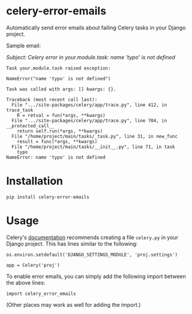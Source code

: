 # celery-error-emails

Automatically send error emails about failing Celery tasks in your Django
project.

Sample email:

*Subject: Celery error in your.module.task: name 'typo' is not defined*

```
Task your.module.task raised exception:

NameError("name 'typo' is not defined")

Task was called with args: [] kwargs: {}.

Traceback (most recent call last):
  File ".../site-packages/celery/app/trace.py", line 412, in trace_task
    R = retval = fun(*args, **kwargs)
  File ".../site-packages/celery/app/trace.py", line 704, in __protected_call__
    return self.run(*args, **kwargs)
  File "/home/project/main/tasks/_task.py", line 31, in new_func
    result = func(*args, **kwargs)
  File "/home/project/main/tasks/__init__.py", line 71, in task
    typo
NameError: name 'typo' is not defined
```

# Installation

```
pip install celery-error-emails
```

# Usage

Celery's [documentation](https://docs.celeryq.dev/en/v5.2.6/django/first-steps-with-django.html)
recommends creating a file `celery.py` in your Django project. This has lines
similar to the following:

```
os.environ.setdefault('DJANGO_SETTINGS_MODULE', 'proj.settings')

app = Celery('proj')
```

To enable error emails, you can simply add the following import between the
above lines:

```
import celery_error_emails
```

(Other places may work as well for adding the import.)
